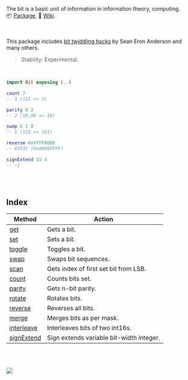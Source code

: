 The bit is a basic unit of information in information theory, computing.<br>
:package: [Package](https://package.elm-lang.org/packages/elmw/extra-bit/latest/),
:blue_book: [Wiki](https://github.com/elmw/extra-bit/wiki).

<br>

This package includes [bit twiddling hacks] by Sean Eron Anderson and many others.

> Stability: Experimental.

[bit]: https://en.wikipedia.org/wiki/Bit
[bit twiddling hacks]: https://graphics.stanford.edu/~seander/bithacks.html

<br>

```elm
import Bit exposing (..)

count 7
-- 3 (111 => 3)

parity 8 2
-- 2 (10,00 => 10)

swap 6 1 0
-- 5 (110 => 101)

reverse 0xFFFF0000
-- 65535 (0x0000FFFF)

signExtend 15 4
-- -1
```

<br>
<br>


## Index

| Method       | Action                                   |
| ------------ | ---------------------------------------- |
| [get]        | Gets a bit.                              |
| [set]        | Sets a bit.                              |
| [toggle]     | Toggles a bit.                           |
| [swap]       | Swaps bit sequences.                     |
| [scan]       | Gets index of first set bit from LSB.    |
| [count]      | Counts bits set.                         |
| [parity]     | Gets n-bit parity.                       |
| [rotate]     | Rotates bits.                            |
| [reverse]    | Reverses all bits.                       |
| [merge]      | Merges bits as per mask.                 |
| [interleave] | Interleaves bits of two int16s.          |
| [signExtend] | Sign extends variable bit-width integer. |


[get]: https://github.com/elmw/extra-bit/wiki/get
[set]: https://github.com/elmw/extra-bit/wiki/set
[setAs]: https://github.com/elmw/extra-bit/wiki/setAs
[swap]: https://github.com/elmw/extra-bit/wiki/swap
[scan]: https://github.com/elmw/extra-bit/wiki/scan
[scanReverse]: https://github.com/elmw/extra-bit/wiki/scanReverse
[count]: https://github.com/elmw/extra-bit/wiki/count
[parity]: https://github.com/elmw/extra-bit/wiki/parity
[reverse]: https://github.com/elmw/extra-bit/wiki/reverse
[merge]: https://github.com/elmw/extra-bit/wiki/merge
[interleave]: https://github.com/elmw/extra-bit/wiki/interleave
[signExtend]: https://github.com/elmw/extra-bit/wiki/signExtend
[toggle]: https://github.com/elmw/extra-bit/wiki/toggle
[rotate]: https://github.com/elmw/extra-bit/wiki/rotate

<br>
<br>

[![](https://img.youtube.com/vi/plcc6E-E1uU/maxresdefault.jpg)](https://www.youtube.com/watch?v=plcc6E-E1uU)
